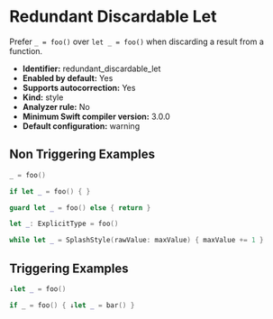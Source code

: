 # Redundant Discardable Let

Prefer `_ = foo()` over `let _ = foo()` when discarding a result from a function.

* **Identifier:** redundant_discardable_let
* **Enabled by default:** Yes
* **Supports autocorrection:** Yes
* **Kind:** style
* **Analyzer rule:** No
* **Minimum Swift compiler version:** 3.0.0
* **Default configuration:** warning

## Non Triggering Examples

```swift
_ = foo()

```

```swift
if let _ = foo() { }

```

```swift
guard let _ = foo() else { return }

```

```swift
let _: ExplicitType = foo()
```

```swift
while let _ = SplashStyle(rawValue: maxValue) { maxValue += 1 }

```

## Triggering Examples

```swift
↓let _ = foo()

```

```swift
if _ = foo() { ↓let _ = bar() }

```